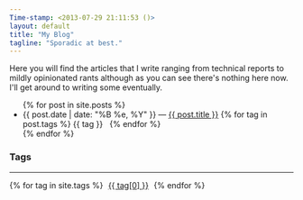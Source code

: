 ```yaml
---
Time-stamp: <2013-07-29 21:11:53 ()>
layout: default
title: "My Blog"
tagline: "Sporadic at best."
---
```


Here you will find the articles that I write ranging from technical
reports to mildly opinionated rants although as you can see there's
nothing here now. I'll get around to writing some eventually.

<ul>
  {% for post in site.posts %}
  <li>
    <span class="post-list-date">{{ post.date | date: "%B %e, %Y" }}</span>
	&mdash;
	<a href="{{ post.url }}">{{ post.title }}</a>
	<span class="post-tags">
	{% for tag in post.tags %}
	  {{ tag }} &nbsp;
	{% endfor %}
	</span>
  </li>
  {% endfor %}
</ul>


### Tags
<hr/>


<div class="tag-cloud">
   {% for tag in site.tags %}
      <a href="#posts-tag" id="{{ forloop.index }}" class="__tag" style="margin: 5px">{{ tag[0] }}</a>
      <ul id="list_{{ forloop.index }}" style="display:none;">
         {% for post in tag[1] %}
            <li><a href="{{ post.url }}">{{ post.title }}</a></li>
         {% endfor %}
      </ul>
   {% endfor %}
</div>

<div id ="posts-tags" class="post-list" style="margin: 50px;"></div>

<script type="text/javascript">
   $(function() {
      var minFont = 15.0,
          maxFont = 40.0,
          diffFont = maxFont - minFont,
          size = 0;
       
      {% assign max = 1.0 %}
      {% for tag in site.tags %}
         {% if tag[1].size > max %}
            {% assign max = tag[1].size %}
         {% endif %}
      {% endfor %}
            
      {% for tag in site.tags %}
         size = (Math.log({{ tag[1].size }}) / Math.log({{ max }})) * diffFont + minFont;
         $("#{{ forloop.index }}").css("font-size", size + "px");
      {% endfor %}

      $('.tag-cloud a[class^="__tag"]').click(function() {
         $('.post-list').empty();
         $('#list_' + $(this).attr('id')).each(function() {
            $('.post-list').append('<ul>' + $(this).html() + '</ul>');
         });
      });
   });
</script>

	  

